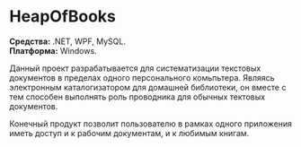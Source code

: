 # HeapOfBooks

**Средства:** .NET, WPF, MySQL.  
**Платформа:** Windows. 

Данный проект разрабатывается для систематизации текстовых документов в пределах одного персонального комьпьтера. Являясь электронным каталогизатором для домашней библиотеки, он вместе с тем способен выполнять роль проводника для обычных тектовых документов. 

Конечный продукт позволит пользователю в рамках одного приложения иметь доступ и к рабочим документам, и к любимым книгам.  
